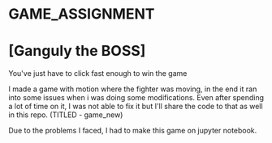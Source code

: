 # GAME_ASSIGNMENT
# [Ganguly the BOSS]
You've just have to click fast enough to win the game

I made a game with motion where the fighter was moving, in the end it ran into some issues when i was doing some modifications. Even after spending a lot of time on it, I was not able to fix it but I'll share the code to that as well in this repo. (TITLED - game_new)

Due to the problems I faced, I had to make this game on jupyter notebook.
